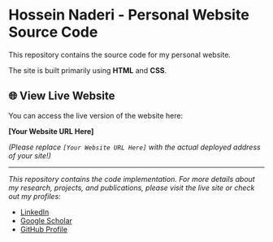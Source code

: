 # Hossein Naderi - Personal Website Source Code

This repository contains the source code for my personal website.

The site is built primarily using **HTML** and **CSS**.

## 🌐 View Live Website

You can access the live version of the website here:

**[Your Website URL Here]**

_(Please replace `[Your Website URL Here]` with the actual deployed address of your site!)_

---

*This repository contains the code implementation. For more details about my research, projects, and publications, please visit the live site or check out my profiles:*

* [LinkedIn](https://www.linkedin.com/in/mohammad-hossein-naderi-80775095/)
* [Google Scholar](https://scholar.google.com/citations?user=hB03Hu4AAAAJ&hl=en)
* [GitHub Profile](https://github.com/mhnaderi)
